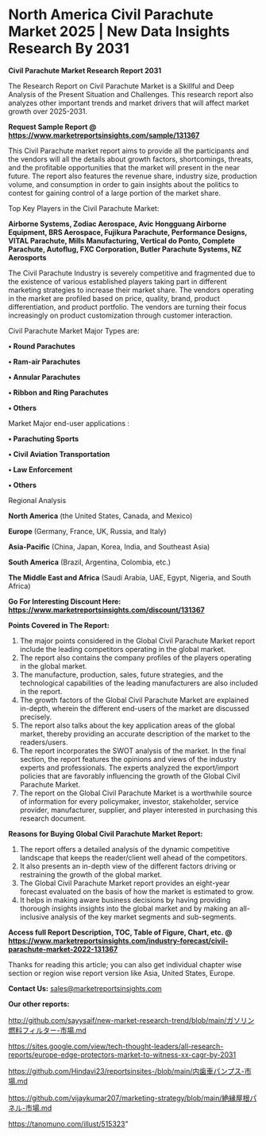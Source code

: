 # North America Civil Parachute Market 2025 | New Data Insights Research By 2031

<strong>Civil Parachute Market Research Report 2031</strong>

The Research Report on Civil Parachute Market is a Skillful and Deep Analysis of the Present Situation and Challenges. This research report also analyzes other important trends and market drivers that will affect market growth over 2025-2031.

<strong>Request Sample Report @ <a href=https://www.marketreportsinsights.com/sample/131367>https://www.marketreportsinsights.com/sample/131367</a></strong>

This Civil Parachute market report aims to provide all the participants and the vendors will all the details about growth factors, shortcomings, threats, and the profitable opportunities that the market will present in the near future. The report also features the revenue share, industry size, production volume, and consumption in order to gain insights about the politics to contest for gaining control of a large portion of the market share.

Top Key Players in the Civil Parachute Market:

<strong>Airborne Systems, Zodiac Aerospace, Avic Hongguang Airborne Equipment, BRS Aerospace, Fujikura Parachute, Performance Designs, VITAL Parachute, Mills Manufacturing, Vertical do Ponto, Complete Parachute, Autoflug, FXC Corporation, Butler Parachute Systems, NZ Aerosports</strong>

The Civil Parachute Industry is severely competitive and fragmented due to the existence of various established players taking part in different marketing strategies to increase their market share. The vendors operating in the market are profiled based on price, quality, brand, product differentiation, and product portfolio. The vendors are turning their focus increasingly on product customization through customer interaction.

Civil Parachute Market Major Types are:

<strong>• Round Parachutes

• Ram-air Parachutes

• Annular Parachutes

• Ribbon and Ring Parachutes

• Others</strong>

Market Major end-user applications :

<strong>• Parachuting Sports

• Civil Aviation Transportation

• Law Enforcement

• Others</strong>

Regional Analysis

</u><strong><b>North America</b></strong> (the United States, Canada, and Mexico)

<strong><b>Europe </b></strong>(Germany, France, UK, Russia, and Italy)

<strong><b>Asia-Pacific</b></strong> (China, Japan, Korea, India, and Southeast Asia)

<strong><b>South America</b></strong> (Brazil, Argentina, Colombia, etc.)

<strong><b>The Middle East and Africa</b></strong> (Saudi Arabia, UAE, Egypt, Nigeria, and South Africa)

<strong>Go For Interesting Discount Here: <a href=https://www.marketreportsinsights.com/discount/131367>https://www.marketreportsinsights.com/discount/131367</a></strong>

<strong>Points Covered in The Report:</strong>
<ol>
  <li>The major points considered in the Global Civil Parachute Market report include the leading competitors operating in the global market.</li>
  <li>The report also contains the company profiles of the players operating in the global market.</li>
  <li>The manufacture, production, sales, future strategies, and the technological capabilities of the leading manufacturers are also included in the report.</li>
  <li>The growth factors of the Global Civil Parachute Market are explained in-depth, wherein the different end-users of the market are discussed precisely.</li>
  <li>The report also talks about the key application areas of the global market, thereby providing an accurate description of the market to the readers/users.</li>
  <li>The report incorporates the SWOT analysis of the market. In the final section, the report features the opinions and views of the industry experts and professionals. The experts analyzed the export/import policies that are favorably influencing the growth of the Global Civil Parachute Market.</li>
  <li>The report on the Global Civil Parachute Market is a worthwhile source of information for every policymaker, investor, stakeholder, service provider, manufacturer, supplier, and player interested in purchasing this research document.</li>
</ol>
<strong>Reasons for Buying Global Civil Parachute Market Report:</strong>

<ol>
  <li>The report offers a detailed analysis of the dynamic competitive landscape that keeps the reader/client well ahead of the competitors.</li>
  <li>It also presents an in-depth view of the different factors driving or restraining the growth of the global market.</li>
  <li>The Global Civil Parachute Market report provides an eight-year forecast evaluated on the basis of how the market is estimated to grow.</li>
  <li>It helps in making aware business decisions by having providing thorough insights insights into the global market and by making an all-inclusive analysis of the key market segments and sub-segments.</li>
</ol>
<strong>Access full Report Description, TOC, Table of Figure, Chart, etc. @ <a href=https://www.marketreportsinsights.com/industry-forecast/civil-parachute-market-2022-131367>https://www.marketreportsinsights.com/industry-forecast/civil-parachute-market-2022-131367</a></strong>


Thanks for reading this article; you can also get individual chapter wise section or region wise report version like Asia, United States, Europe.

<strong>Contact Us:</strong>
sales@marketreportsinsights.com

<strong>Our other reports:</strong>

<a href=http://github.com/sayysaif/new-market-research-trend/blob/main/ガソリン燃料フィルター-市場.md>http://github.com/sayysaif/new-market-research-trend/blob/main/ガソリン燃料フィルター-市場.md</a>

<a href=https://sites.google.com/view/tech-thought-leaders/all-research-reports/europe-edge-protectors-market-to-witness-xx-cagr-by-2031>https://sites.google.com/view/tech-thought-leaders/all-research-reports/europe-edge-protectors-market-to-witness-xx-cagr-by-2031</a>

<a href=https://github.com/Hindavi23/reportsinsites-/blob/main/内歯車パンプス-市場.md>https://github.com/Hindavi23/reportsinsites-/blob/main/内歯車パンプス-市場.md</a>

<a href=https://github.com/vijaykumar207/marketing-strategy/blob/main/絶縁屋根パネル-市場.md>https://github.com/vijaykumar207/marketing-strategy/blob/main/絶縁屋根パネル-市場.md</a>

<a href=https://tanomuno.com/illust/515323>https://tanomuno.com/illust/515323</a>"
